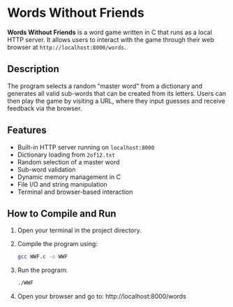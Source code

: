 # Words Without Friends

**Words Without Friends** is a word game written in C that runs as a local HTTP server. It allows users to interact with the game through their web browser at `http://localhost:8000/words`.

## Description

The program selects a random "master word" from a dictionary and generates all valid sub-words that can be created from its letters. Users can then play the game by visiting a URL, where they input guesses and receive feedback via the browser.

## Features

- Built-in HTTP server running on `localhost:8000`
- Dictionary loading from `2of12.txt`
- Random selection of a master word
- Sub-word validation
- Dynamic memory management in C
- File I/O and string manipulation
- Terminal and browser-based interaction

## How to Compile and Run

1. Open your terminal in the project directory.

2. Compile the program using:

   ```bash
   gcc WWF.c -o WWF
   
3. Run the program:
   ```bash
   ./WWF

4. Open your browser and go to:
   http://localhost:8000/words


